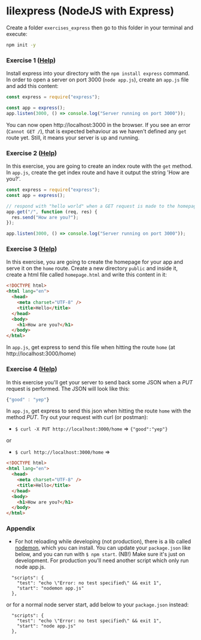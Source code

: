 # lilexpress (NodeJS with Express)

Create a folder `exercises_express` then go to this folder in your terminal and execute:

```sh
npm init -y
```

### Exercise 1 ([Help](http://expressjs.com/guide/routing.html))

Install express into your directory with the `npm install express` command.
In order to open a server on port 3000 (`node app.js`), create an `app.js` file and add this content:

```js
const express = require("express");

const app = express();
app.listen(3000, () => console.log("Server running on port 3000"));
```

You can now open http://localhost:3000 in the browser.
If you see an error (`Cannot GET /`), that is expected behaviour as we haven't defined any `get` route yet. Still, it means your server is up and running.

### Exercise 2 ([Help](https://expressjs.com/en/guide/routing.html))

In this exercise, you are going to create an index route with the `get` method.
In `app.js`, create the get index route and have it output the string 'How are you?'.

```js
const express = require("express");
const app = express();

// respond with "hello world" when a GET request is made to the homepage
app.get("/", function (req, res) {
  res.send("How are you?");
});

app.listen(3000, () => console.log("Server running on port 3000"));
```

### Exercise 3 ([Help](http://expressjs.com/fr/4x/api.html#res.sendFile))

In this exercise, you are going to create the homepage for your app and serve it on the `home` route. Create a new directory `public` and inside it, create a html file called `homepage.html` and write this content in it:

```html
<!DOCTYPE html>
<html lang="en">
  <head>
    <meta charset="UTF-8" />
    <title>Hello</title>
  </head>
  <body>
    <h1>How are you?</h1>
  </body>
</html>
```

In `app.js`, get express to send this file when hitting the route `home` (at http://localhost:3000/home)

### Exercise 4 ([Help](http://expressjs.com/fr/4x/api.html#res.json))

In this exercise you'll get your server to send back some JSON when a _PUT_ request is performed.
The JSON will look like this:

```js
{"good" : "yep"}
```

In `app.js`, get express to send this json when hitting the route `home` with the method _PUT_.
Try out your request with curl (or postman):

- `$ curl -X PUT http://localhost:3000/home` => `{"good":"yep"}`

or

- `$ curl http://localhost:3000/home` =>

```html
<!DOCTYPE html>
<html lang="en">
  <head>
    <meta charset="UTF-8" />
    <title>Hello</title>
  </head>
  <body>
    <h1>How are you?</h1>
  </body>
</html>
```

### Appendix

- For hot reloading while developing (not production), there is a lib called [nodemon](https://www.npmjs.com/package/nodemon), which you can install. You can update your `package.json` like below, and you can run with `$ npm start`. (NB!) Make sure it's just on development. For production you'll need another script which only run node app.js.

```
  "scripts": {
    "test": "echo \"Error: no test specified\" && exit 1",
    "start": "nodemon app.js"
  },
```

or for a normal node server start, add below to your `package.json` instead:

```
  "scripts": {
    "test": "echo \"Error: no test specified\" && exit 1",
    "start": "node app.js"
  },
```

